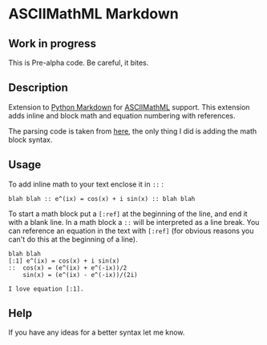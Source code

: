 ASCIIMathML Markdown
====================

Work in progress
-----------------
This is Pre-alpha code. Be careful, it bites. 

Description
-----------
Extension to [Python Markdown][python-markdown] for [ASCIIMathML][] support. 
This extension adds inline and block math and equation numbering with references.

The parsing code is taken from [here][python-asciimathml], the only thing I did is adding the math block syntax.

Usage
------
To add inline math to your text enclose it in `::` :
    
    blah blah :: e^(ix) = cos(x) + i sin(x) :: blah blah

To start a math block put a `[:ref]` at the beginning of the line, and end it with a blank line.
In a math block a `::` will be interpreted as a line break.
You can reference an equation in the text with `[:ref]` (for obvious reasons you can't do this at the beginning of a line).

    blah blah
    [:1] e^(ix) = cos(x) + i sin(x)
    ::  cos(x) = (e^(ix) + e^(-ix))/2
        sin(x) = (e^(ix) - e^(-ix))/(2i)

    I love equation [:1].

Help
----
If you have any ideas for a better syntax let me know.

[ASCIIMathML]: http://www1.chapman.edu/~jipsen/mathml/asciimath.html
[python-markdown]:https://pypi.python.org/pypi/Markdown
[python-asciimathml]: https://github.com/favalex/python-asciimathml
